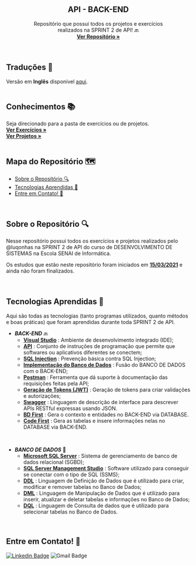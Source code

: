   <h2 align="center">API - BACK-END</h2>

  <p align="center">
    Repositório que possui todos os projetos e exercícios <br>realizados na SPRINT 2 de API! 🔙
    <br />
    <a href="https://github.com/luqonhas/SENAI_SEMESTER2_SPRINT2"><strong> Ver Repositório
    »</strong></a>
    <br />
    <br />
    <br />
  </p>
</p>

## Traduções 👅
Versão em **Inglês** disponível [aqui](https://github.com/luqonhas/SENAI_SEMESTER2_SPRINT2/blob/master/README.md).
<br>
<br>

## Conhecimentos 📚
Seja direcionado para a pasta de exercícios ou de projetos.
<br />
<a href="https://github.com/luqonhas/SENAI_SEMESTER2_SPRINT2/tree/main/EXERCISES"><strong> Ver Exercícios
»</strong></a>
<br />
<a href="https://github.com/luqonhas/SENAI_SEMESTER2_SPRINT2/tree/main/PROJECTS"><strong> Ver Projetos
»</strong></a>
<br>
<br>

## Mapa do Repositório 🗺️

* [Sobre o Repositório 🔍](#about)
* [Tecnologias Aprendidas 🤖](#tec)
* [Entre em Contato! 🎉](#contact)
<br>
<div id='about'/>

## Sobre o Repositório 🔍
Nesse repositório possui todos os exercícios e projetos realizados pelo @luqonhas na SPRINT 2 de API do curso de DESENVOLVIMENTO DE SISTEMAS na Escola SENAI de Informática.

Os estudos que estão neste repositório foram iniciados em <ins>**15/03/2021**</ins> e ainda não foram finalizados.
<br>
<br>
<br>

<div id = "tec"/>

## Tecnologias Aprendidas 🤖
Aqui são todas as tecnologias (tanto programas utilizados, quanto métodos e boas práticas) que foram aprendidas durante toda SPRINT 2 de API.

* _**BACK-END**_ 🔙
  * **<ins>Visual Studio**</ins> : Ambiente de desenvolvimento integrado (IDE);
  * **<ins>API**</ins> : Conjunto de instruções de programação que permite que softwares ou aplicativos diferentes se conectem;
  * **<ins>SQL Injection**</ins> : Prevenção básica contra SQL Injection;
  * **<ins>Implementação do Banco de Dados**</ins> : Fusão do BANCO DE DADOS com o BACK-END;
  * **<ins>Postman**</ins> : Ferramenta que dá suporte à documentação das requisições feitas pela API;
  * **<ins>Geração de Tokens (JWT)**</ins> : Geração de tokens para criar validações e autorizações;
  * **<ins>Swagger**</ins> : Linguagem de descrição de interface para descrever APIs RESTful expressas usando JSON.
  * **<ins>BD First**</ins> : Gera o contexto e entidades no BACK-END via DATABASE.
  * **<ins>Code First**</ins> : Gera as tabelas e insere informações nelas no DATABASE via BACK-END.
<br>

* _**BANCO DE DADOS**_ 🎲
  * **<ins>Microsoft SQL Server**</ins> : Sistema de gerenciamento de banco de dados relacional (SGBD);
  * **<ins>SQL Server Management Studio**</ins> : Software utilizado para conseguir se conectar com o tipo de SQL (SSMS);
  * **<ins>DDL**</ins> : Linguagem de Definição de Dados que é utilizado para criar, modificar e remover tabelas no Banco de Dados;
  * **<ins>DML**</ins> : Linguagem de Manipulação de Dados que é utilizado para inserir, atualizar e deletar tabelas e informações no Banco de Dados;
  * **<ins>DQL**</ins> : Linguagem de Consulta de dados que é utilizado para selecionar tabelas no Banco de Dados.
<br>
<div id="contact"/>

## Entre em Contato! 🎉
[![Linkedin Badge](https://img.shields.io/badge/-Lucas%20Apolinário-%231572B6?style=flat-square&logo=Linkedin&logoColor=white&link=https://www.linkedin.com/in/luqonhas/)](https://www.linkedin.com/in/luqonhas/)
![Gmail Badge](https://img.shields.io/badge/-apolinariodev@gmail.com-CC2927?style=flat-square&logo=Gmail&logoColor=white)
